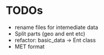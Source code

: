 # TODOs

* rename files for intemediate data
* Split parts (geo and ent etc)
* refactor: basic_data -> Ent class
* MET format
